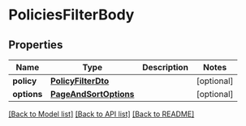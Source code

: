 # PoliciesFilterBody

## Properties
Name | Type | Description | Notes
------------ | ------------- | ------------- | -------------
**policy** | [**PolicyFilterDto**](PolicyFilterDto.md) |  | [optional] 
**options** | [**PageAndSortOptions**](PageAndSortOptions.md) |  | [optional] 

[[Back to Model list]](../README.md#documentation-for-models) [[Back to API list]](../README.md#documentation-for-api-endpoints) [[Back to README]](../README.md)

